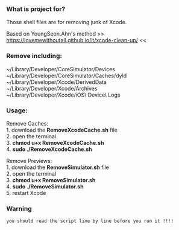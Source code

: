 ### What is project for?
Those shell files are for removing junk of Xcode. <br>

Based on YoungSeon.Ahn's method  >> https://lovemewithoutall.github.io/it/xcode-clean-up/ << <br>


### Remove including: <br>

 ~/Library/Developer/CoreSimulator/Devices <br>
 ~/Library/Developer/CoreSimulator/Caches/dyld <br>
 ~/Library/Developer/Xcode/DerivedData <br>
 ~/Library/Developer/Xcode/Archives <br>
 ~/Library/Developer/Xcode/iOS\ Device\ Logs <br>

### Usage: <br>
 Remove Caches: <br>
    1. download the **RemoveXcodeCache.sh** file <br>
    2. open the terminal <br>
    3. **chmod u+x RemoveXcodeCache.sh** <br>
    4. **sudo ./RemoveXcodeCache.sh** <br>

 Remove Previews: <br>
    1. download the **RemoveSimulator.sh** file <br>
    2. open the terminal <br>
    3. **chmod u+x RemoveSimulator.sh** <br>
    4. **sudo ./RemoveSimulator.sh**<br>
    5. restart Xcode <br>

### Warning <br>
    you should read the script line by line before you run it !!!!
 